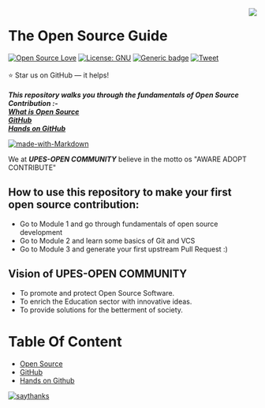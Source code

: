 <img src="icon.png" align="right" />

# The Open Source Guide
[![Open Source Love](https://badges.frapsoft.com/os/v1/open-source.svg?v=103)](https://github.com/upes-open/TheOpenSourceGuide)
[![License: GNU](https://img.shields.io/badge/License-GNU-orange.svg)](https://github.com/upes-open/TheOpenSourceGuide/blob/master/LICENSE)
[![Generic badge](https://img.shields.io/badge/Contributions-All-blue.svg)](https://github.com/upes-open/TheOpenSourceGuide/graphs/contributors)
[![Tweet](https://img.shields.io/twitter/url/http/shields.io.svg?style=social)](https://twitter.com/intent/tweet?text=UPES%20OPEN%20COMMUNITY%20spreading%20awareness%20about%20Open%20Source.%20Go%20and%20Check%204&url=https://github.com/upes-open/TheOpenSourceGuide&hashtags=upes,DevOpsAtUPES,opensource,upesopencommunity,osos,ososatupes)
<br><br>
:star: Star us on GitHub — it helps!<br><br>
***This repository walks you through the fundamentals of Open Source Contribution :-<br>[What is Open Source]()<br>[GitHub]()<br>[Hands on GitHub]()***

[![made-with-Markdown](https://img.shields.io/badge/Made%20with-Markdown-yellow.svg)](https://github.com/Nehasingh1300/TheOpenSourceGuide)

We at ***UPES-OPEN COMMUNITY*** believe in the motto os "AWARE ADOPT CONTRIBUTE"<br>


## How to use this repository to make your first open source contribution:
* Go to Module 1 and go through fundamentals of open source development
* Go to Module 2 and learn some basics of Git and VCS
* Go to Module 3 and generate your first upstream Pull Request :)


## Vision of UPES-OPEN COMMUNITY
- To promote and protect Open Source Software.
- To enrich the Education sector with innovative ideas.
- To provide solutions for the betterment of society.


# Table Of Content
  - [Open Source]()
  - [GitHub]()
  - [Hands on Github]()





[![saythanks](https://img.shields.io/badge/say-thanks-ff69b4.svg)](https://github.com/upes-open/TheOpenSourceGuide)
